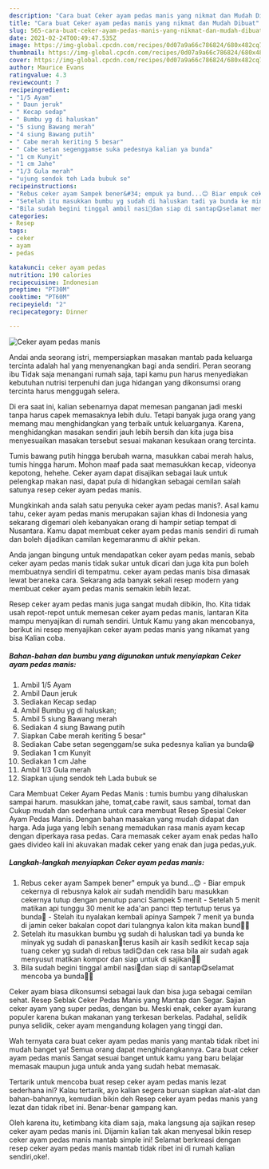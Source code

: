```yaml
---
description: "Cara buat Ceker ayam pedas manis yang nikmat dan Mudah Dibuat"
title: "Cara buat Ceker ayam pedas manis yang nikmat dan Mudah Dibuat"
slug: 565-cara-buat-ceker-ayam-pedas-manis-yang-nikmat-dan-mudah-dibuat
date: 2021-02-24T00:49:47.535Z
image: https://img-global.cpcdn.com/recipes/0d07a9a66c786824/680x482cq70/ceker-ayam-pedas-manis-foto-resep-utama.jpg
thumbnail: https://img-global.cpcdn.com/recipes/0d07a9a66c786824/680x482cq70/ceker-ayam-pedas-manis-foto-resep-utama.jpg
cover: https://img-global.cpcdn.com/recipes/0d07a9a66c786824/680x482cq70/ceker-ayam-pedas-manis-foto-resep-utama.jpg
author: Maurice Evans
ratingvalue: 4.3
reviewcount: 7
recipeingredient:
- "1/5 Ayam"
- " Daun jeruk"
- " Kecap sedap"
- " Bumbu yg di haluskan"
- "5 siung Bawang merah"
- "4 siung Bawang putih"
- " Cabe merah keriting 5 besar"
- " Cabe setan segenggamse suka pedesnya kalian ya bunda"
- "1 cm Kunyit"
- "1 cm Jahe"
- "1/3 Gula merah"
- "ujung sendok teh Lada bubuk se"
recipeinstructions:
- "Rebus ceker ayam Sampek bener&#34; empuk ya bund...😊 Biar empuk cekernya di rebusnya kalok air sudah mendidih baru masukkan cekernya tutup dengan penutup panci Sampek 5 menit  Setelah 5 menit matikan api tunggu 30 menit ke ada&#39;an panci ttep tertutup terus ya bunda🤗 Stelah itu nyalakan kembali apinya Sampek 7 menit ya bunda di jamin ceker bakalan copot dari tulangnya kalon kita makan bund🤭🤭"
- "Setelah itu masukkan bumbu yg sudah di haluskan tadi ya bunda ke minyak yg sudah di panaskan🤗terus kasih air kasih sedikit kecap saja tuang ceker yg sudah di rebus tadi😊dan cek rasa bila air sudah agak menyusut matikan kompor dan siap untuk di sajikan🥰🤗"
- "Bila sudah begini tinggal ambil nasi🤭dan siap di santap😋selamat mencoba ya bunda🤗😘"
categories:
- Resep
tags:
- ceker
- ayam
- pedas

katakunci: ceker ayam pedas 
nutrition: 190 calories
recipecuisine: Indonesian
preptime: "PT30M"
cooktime: "PT60M"
recipeyield: "2"
recipecategory: Dinner

---
```



![Ceker ayam pedas manis](https://img-global.cpcdn.com/recipes/0d07a9a66c786824/680x482cq70/ceker-ayam-pedas-manis-foto-resep-utama.jpg)

Andai anda seorang istri, mempersiapkan masakan mantab pada keluarga tercinta adalah hal yang menyenangkan bagi anda sendiri. Peran seorang ibu Tidak saja menangani rumah saja, tapi kamu pun harus menyediakan kebutuhan nutrisi terpenuhi dan juga hidangan yang dikonsumsi orang tercinta harus menggugah selera.

Di era  saat ini, kalian sebenarnya dapat memesan panganan jadi meski tanpa harus capek memasaknya lebih dulu. Tetapi banyak juga orang yang memang mau menghidangkan yang terbaik untuk keluarganya. Karena, menghidangkan masakan sendiri jauh lebih bersih dan kita juga bisa menyesuaikan masakan tersebut sesuai makanan kesukaan orang tercinta. 

Tumis bawang putih hingga berubah warna, masukkan cabai merah halus, tumis hingga harum. Mohon maaf pada saat memasukkan kecap, videonya kepotong, hehehe. Ceker ayam dapat disajikan sebagai lauk untuk pelengkap makan nasi, dapat pula di hidangkan sebagai cemilan salah satunya resep ceker ayam pedas manis.

Mungkinkah anda salah satu penyuka ceker ayam pedas manis?. Asal kamu tahu, ceker ayam pedas manis merupakan sajian khas di Indonesia yang sekarang digemari oleh kebanyakan orang di hampir setiap tempat di Nusantara. Kamu dapat membuat ceker ayam pedas manis sendiri di rumah dan boleh dijadikan camilan kegemaranmu di akhir pekan.

Anda jangan bingung untuk mendapatkan ceker ayam pedas manis, sebab ceker ayam pedas manis tidak sukar untuk dicari dan juga kita pun boleh membuatnya sendiri di tempatmu. ceker ayam pedas manis bisa dimasak lewat beraneka cara. Sekarang ada banyak sekali resep modern yang membuat ceker ayam pedas manis semakin lebih lezat.

Resep ceker ayam pedas manis juga sangat mudah dibikin, lho. Kita tidak usah repot-repot untuk memesan ceker ayam pedas manis, lantaran Kita mampu menyajikan di rumah sendiri. Untuk Kamu yang akan mencobanya, berikut ini resep menyajikan ceker ayam pedas manis yang nikamat yang bisa Kalian coba.

<!--inarticleads1-->

##### Bahan-bahan dan bumbu yang digunakan untuk menyiapkan Ceker ayam pedas manis:

1. Ambil 1/5 Ayam
1. Ambil  Daun jeruk
1. Sediakan  Kecap sedap
1. Ambil  Bumbu yg di haluskan;
1. Ambil 5 siung Bawang merah
1. Sediakan 4 siung Bawang putih
1. Siapkan  Cabe merah keriting 5 besar&#34;
1. Sediakan  Cabe setan segenggam/se suka pedesnya kalian ya bunda😁
1. Sediakan 1 cm Kunyit
1. Sediakan 1 cm Jahe
1. Ambil 1/3 Gula merah
1. Siapkan ujung sendok teh Lada bubuk se


Cara Membuat Ceker Ayam Pedas Manis : tumis bumbu yang dihaluskan sampai harum. masukkan jahe, tomat,cabe rawit, saus sambal, tomat dan Cukup mudah dan sederhana untuk cara membuat Resep Spesial Ceker Ayam Pedas Manis. Dengan bahan masakan yang mudah didapat dan harga. Ada juga yang lebih senang memadukan rasa manis ayam kecap dengan diperkaya rasa pedas. Cara memasak ceker ayam enak pedas hallo gaes divideo kali ini akuvakan madak ceker yang enak dan juga pedas,yuk. 

<!--inarticleads2-->

##### Langkah-langkah menyiapkan Ceker ayam pedas manis:

1. Rebus ceker ayam Sampek bener&#34; empuk ya bund...😊 - Biar empuk cekernya di rebusnya kalok air sudah mendidih baru masukkan cekernya tutup dengan penutup panci Sampek 5 menit  - Setelah 5 menit matikan api tunggu 30 menit ke ada&#39;an panci ttep tertutup terus ya bunda🤗 - Stelah itu nyalakan kembali apinya Sampek 7 menit ya bunda di jamin ceker bakalan copot dari tulangnya kalon kita makan bund🤭🤭
1. Setelah itu masukkan bumbu yg sudah di haluskan tadi ya bunda ke minyak yg sudah di panaskan🤗terus kasih air kasih sedikit kecap saja tuang ceker yg sudah di rebus tadi😊dan cek rasa bila air sudah agak menyusut matikan kompor dan siap untuk di sajikan🥰🤗
1. Bila sudah begini tinggal ambil nasi🤭dan siap di santap😋selamat mencoba ya bunda🤗😘


Ceker ayam biasa dikonsumsi sebagai lauk dan bisa juga sebagai cemilan sehat. Resep Seblak Ceker Pedas Manis yang Mantap dan Segar. Sajian ceker ayam yang super pedas, dengan bu. Meski enak, ceker ayam kurang populer karena bukan makanan yang terkesan berkelas. Padahal, selidik punya selidik, ceker ayam mengandung kolagen yang tinggi dan. 

Wah ternyata cara buat ceker ayam pedas manis yang mantab tidak ribet ini mudah banget ya! Semua orang dapat menghidangkannya. Cara buat ceker ayam pedas manis Sangat sesuai banget untuk kamu yang baru belajar memasak maupun juga untuk anda yang sudah hebat memasak.

Tertarik untuk mencoba buat resep ceker ayam pedas manis lezat sederhana ini? Kalau tertarik, ayo kalian segera buruan siapkan alat-alat dan bahan-bahannya, kemudian bikin deh Resep ceker ayam pedas manis yang lezat dan tidak ribet ini. Benar-benar gampang kan. 

Oleh karena itu, ketimbang kita diam saja, maka langsung aja sajikan resep ceker ayam pedas manis ini. Dijamin kalian tak akan menyesal bikin resep ceker ayam pedas manis mantab simple ini! Selamat berkreasi dengan resep ceker ayam pedas manis mantab tidak ribet ini di rumah kalian sendiri,oke!.

